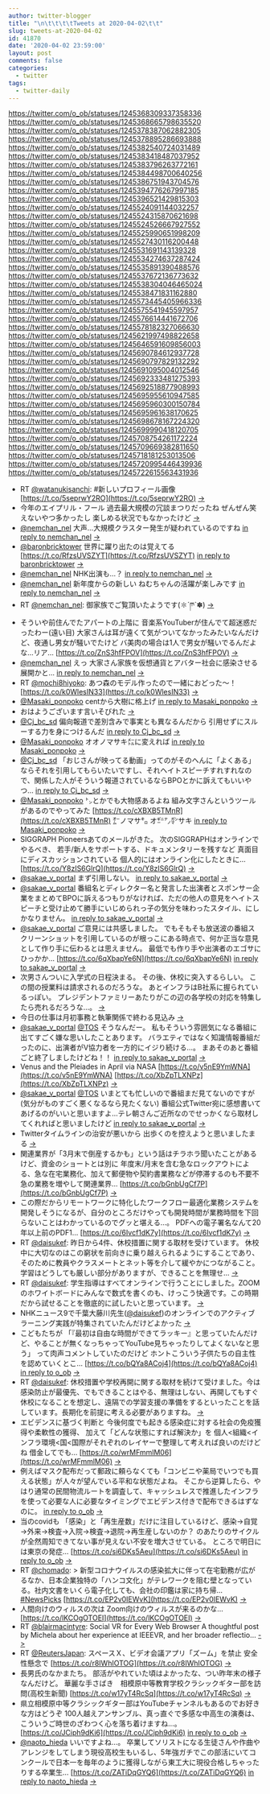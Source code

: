```yaml
---
author: twitter-blogger
title: "\n\t\t\t\tTweets at 2020-04-02\t\t"
slug: tweets-at-2020-04-02
id: 41870
date: '2020-04-02 23:59:00'
layout: post
comments: false
categories:
  - twitter
tags:
  - twitter-daily
---
```


https://twitter.com/o_ob/statuses/1245368309337358336 https://twitter.com/o_ob/statuses/1245368665798635520 https://twitter.com/o_ob/statuses/1245378387062882305 https://twitter.com/o_ob/statuses/1245378895286693888 https://twitter.com/o_ob/statuses/1245382540724031489 https://twitter.com/o_ob/statuses/1245383418487037952 https://twitter.com/o_ob/statuses/1245383796263772161 https://twitter.com/o_ob/statuses/1245384498700640256 https://twitter.com/o_ob/statuses/1245386751943704576 https://twitter.com/o_ob/statuses/1245394776267997185 https://twitter.com/o_ob/statuses/1245396521429815303 https://twitter.com/o_ob/statuses/1245524091144032257 https://twitter.com/o_ob/statuses/1245524315870621698 https://twitter.com/o_ob/statuses/1245524526667927552 https://twitter.com/o_ob/statuses/1245525990651998209 https://twitter.com/o_ob/statuses/1245527430116200448 https://twitter.com/o_ob/statuses/1245531691143139328 https://twitter.com/o_ob/statuses/1245534274637287424 https://twitter.com/o_ob/statuses/1245535891390488576 https://twitter.com/o_ob/statuses/1245537672136773632 https://twitter.com/o_ob/statuses/1245538304046465024 https://twitter.com/o_ob/statuses/1245538471831162880 https://twitter.com/o_ob/statuses/1245573445405966336 https://twitter.com/o_ob/statuses/1245575541945597957 https://twitter.com/o_ob/statuses/1245576614441672706 https://twitter.com/o_ob/statuses/1245578182327066630 https://twitter.com/o_ob/statuses/1245621997498822658 https://twitter.com/o_ob/statuses/1245646591609856003 https://twitter.com/o_ob/statuses/1245690784612937728 https://twitter.com/o_ob/statuses/1245690797829132292 https://twitter.com/o_ob/statuses/1245691095004012546 https://twitter.com/o_ob/statuses/1245692333481275393 https://twitter.com/o_ob/statuses/1245692518877908993 https://twitter.com/o_ob/statuses/1245695955610947585 https://twitter.com/o_ob/statuses/1245695960300150784 https://twitter.com/o_ob/statuses/1245695961638170625 https://twitter.com/o_ob/statuses/1245698678167224320 https://twitter.com/o_ob/statuses/1245699990418120705 https://twitter.com/o_ob/statuses/1245708754261172224 https://twitter.com/o_ob/statuses/1245709669382811650 https://twitter.com/o_ob/statuses/1245718181253013506 https://twitter.com/o_ob/statuses/1245720995446439936 https://twitter.com/o_ob/statuses/1245722615563431936  

*   RT [@watanukisanchi](https://twitter.com/watanukisanchi): #新しいプロフィール画像 [https://t.co/5seprwY2RO](https://t.co/5seprwY2RO) [->](https://twitter.com/o_ob/statuses/1245368309337358336)
*   今年のエイプリル・フール 過去最大規模の冗談まつりだったね ぜんぜん笑えないやつ多かったし 楽しめる状況でもなかったけど [->](https://twitter.com/o_ob/statuses/1245368665798635520)
*   [@nemchan_nel](https://twitter.com/nemchan_nel) 大声…大規模クラスター発生が疑われているのですね [in reply to nemchan_nel](https://twitter.com/nemchan_nel/statuses/1245371052001071105) [->](https://twitter.com/o_ob/statuses/1245378387062882305)
*   [@baronbricktower](https://twitter.com/baronbricktower) 世界に躍り出たのは覚えてる [https://t.co/RfzsUVSZYT](https://t.co/RfzsUVSZYT) [in reply to baronbricktower](https://twitter.com/baronbricktower/statuses/1245371611584155654) [->](https://twitter.com/o_ob/statuses/1245378895286693888)
*   [@nemchan_nel](https://twitter.com/nemchan_nel) NHK出演も…？ [in reply to nemchan_nel](https://twitter.com/nemchan_nel/statuses/1245380667510153216) [->](https://twitter.com/o_ob/statuses/1245382540724031489)
*   [@nemchan_nel](https://twitter.com/nemchan_nel) 新年度からの新しい ねむちゃんの活躍が楽しみです [in reply to nemchan_nel](https://twitter.com/nemchan_nel/statuses/1245383104472072193) [->](https://twitter.com/o_ob/statuses/1245383418487037952)
*   RT [@nemchan_nel](https://twitter.com/nemchan_nel): 御家族でご覧頂いたようです(✽︎´ཫ`✽︎) [->](https://twitter.com/o_ob/statuses/1245383796263772161)
*   そういや前住んでたアパートの上階に 音楽系YouTuberが住んでて超迷惑だったわー(遠い目) 大家さんは耳が遠くて気がついてなかったみたいなんだけど、夜通し男女が騒いでたけど バ美肉の場合は1人で男女が騒いでるんだよな…リア… [https://t.co/ZnS3hfFPOV](https://t.co/ZnS3hfFPOV) [->](https://twitter.com/o_ob/statuses/1245384498700640256)
*   [@nemchan_nel](https://twitter.com/nemchan_nel) えっ 大家さん家族を仮想通貨とアバター社会に感染させる展開かと… [in reply to nemchan_nel](https://twitter.com/nemchan_nel/statuses/1245385874872750080) [->](https://twitter.com/o_ob/statuses/1245386751943704576)
*   RT [@mochi8hiyoko](https://twitter.com/mochi8hiyoko): あつ森のモデル作ったので一緒におどった～！ [https://t.co/k0WlesIN33](https://t.co/k0WlesIN33) [->](https://twitter.com/o_ob/statuses/1245394776267997185)
*   [@Masaki_ponpoko](https://twitter.com/Masaki_ponpoko) centから大樹に格上げ [in reply to Masaki_ponpoko](https://twitter.com/Masaki_ponpoko/statuses/1245365312792309760) [->](https://twitter.com/o_ob/statuses/1245396521429815303)
*   おはようございます言いそびれた [->](https://twitter.com/o_ob/statuses/1245524091144032257)
*   [@Cj_bc_sd](https://twitter.com/Cj_bc_sd) 偏向報道で差別含みで事実とも異なるんだから 引用せずにスルーする力を身につけるんだ [in reply to Cj_bc_sd](https://twitter.com/Cj_bc_sd/statuses/1245523225460625408) [->](https://twitter.com/o_ob/statuses/1245524315870621698)
*   [@Masaki_ponpoko](https://twitter.com/Masaki_ponpoko) オオノマサキ㍍に変えれば [in reply to Masaki_ponpoko](https://twitter.com/Masaki_ponpoko/statuses/1245399421740699649) [->](https://twitter.com/o_ob/statuses/1245524526667927552)
*   [@Cj_bc_sd](https://twitter.com/Cj_bc_sd) 「おじさんが映ってる動画」ってのがそのへんに「よくある」ならそれを引用してもらいたいですし、それヘイトスピーチすれすれなので、関係した人がそういう報道されているならBPOとかに訴えてもいいやつ… [in reply to Cj_bc_sd](https://twitter.com/Cj_bc_sd/statuses/1245524726136451072) [->](https://twitter.com/o_ob/statuses/1245525990651998209)
*   [@Masaki_ponpoko](https://twitter.com/Masaki_ponpoko) ㌧とかでも大物感あるよね 組み文字さんというツールがあるのでやってみた [https://t.co/cXBXB5TMnR](https://t.co/cXBXB5TMnR) ㌊ノマサ㌔ オ㌑㌨㌏サキ [in reply to Masaki_ponpoko](https://twitter.com/Masaki_ponpoko/statuses/1245525784506159104) [->](https://twitter.com/o_ob/statuses/1245527430116200448)
*   SIGGRAPH Pioneersあてのメールがきた。 次のSIGGRAPHはオンラインでやるべき、 若手/新人をサポートする、ドキュメンタリーを残すなど 真面目にディスカッションされている 個人的にはオンライン化にしたときに… [https://t.co/Y8zIS6GlrQ](https://t.co/Y8zIS6GlrQ) [->](https://twitter.com/o_ob/statuses/1245531691143139328)
*   [@sakae_v_portal](https://twitter.com/sakae_v_portal) まず引用しない。 [in reply to sakae_v_portal](https://twitter.com/sakae_v_portal/statuses/1245533229685174272) [->](https://twitter.com/o_ob/statuses/1245534274637287424)
*   [@sakae_v_portal](https://twitter.com/sakae_v_portal) 番組名とディレクター名と発言した出演者とスポンサー企業をまとめてBPOに訴えるつもりがなければ、ただの他人の意見をヘイトスピーチと受け止めて勝手にいじめられっ子の気分を味わったスタイル、にしかなりません。 [in reply to sakae_v_portal](https://twitter.com/sakae_v_portal/statuses/1245535114299183105) [->](https://twitter.com/o_ob/statuses/1245535891390488576)
*   [@sakae_v_portal](https://twitter.com/sakae_v_portal) ご意見には共感しました。 でもそもそも放送波の番組スクリーンショットを引用しているのが根っこにある時点で、何か正当な意見として作り手に伝わるとは思えません。 最低でも作り手や出演者のエゴサにひっかか… [https://t.co/6qXbapYe6N](https://t.co/6qXbapYe6N) [in reply to sakae_v_portal](https://twitter.com/sakae_v_portal/statuses/1245536872673099776) [->](https://twitter.com/o_ob/statuses/1245537672136773632)
*   次男さんついに入学式の日程決まる。 その後、休校に突入するらしい。 この間の授業料は請求されるのだろうな。 あとインフラはB社系に握られているっぽい。 プレジデントファミリーあたりがこの辺の各学校の対応を特集したら売れるだろうな…。 [->](https://twitter.com/o_ob/statuses/1245538304046465024)
*   今日の仕事は月初事務と執筆関係で終わる見込み [->](https://twitter.com/o_ob/statuses/1245538471831162880)
*   [@sakae_v_portal](https://twitter.com/sakae_v_portal) [@TOS](https://twitter.com/TOS) そうなんだー。 私もそういう雰囲気になる番組に出てすごく嫌な思いしたことあります。 バラエティではなく知識情報番組だったのに、出演者がV協力者を一方的にイジり続ける…。 まあそのあと番組ごと終了しましたけどね！！ [in reply to sakae_v_portal](https://twitter.com/sakae_v_portal/statuses/1245572660295110660) [->](https://twitter.com/o_ob/statuses/1245573445405966336)
*   Venus and the Pleiades in April via NASA [https://t.co/v5nE9YmWNA](https://t.co/v5nE9YmWNA) [https://t.co/XbZpTLXNPz](https://t.co/XbZpTLXNPz) [->](https://twitter.com/o_ob/statuses/1245575541945597957)
*   [@sakae_v_portal](https://twitter.com/sakae_v_portal) [@TOS](https://twitter.com/TOS) いまとても忙しいので番組まだ見てないのですが(気分がものすごく悪くなるなら見たくない) 番組公式Twitter宛に感想書いてあげるのがいいと思いますよ…テレ朝さんご近所なのでせっかくなら取材してくれればと思いましたけど [in reply to sakae_v_portal](https://twitter.com/sakae_v_portal/statuses/1245574314767745027) [->](https://twitter.com/o_ob/statuses/1245576614441672706)
*   Twitterタイムラインの治安が悪いから 出歩くのを控えようと思いましたまる [->](https://twitter.com/o_ob/statuses/1245578182327066630)
*   関連業界が「3月末で倒産するかも」という話はチラホラ聞いたことがあるけど、資金のショートとは別に 年度末/月末を含む急なロックアウトによる、急な在宅業務化、加えて郵便物や契約書業務などが停滞するのも不要不急の業務を増やして関連業界… [https://t.co/bGnbUgCf7P](https://t.co/bGnbUgCf7P) [->](https://twitter.com/o_ob/statuses/1245621997498822658)
*   この際だからリモートワークに特化したワークフロー最適化業務システムを開発しそうになるが、自分のところだけやっても開発時間が業務時間を下回らないことはわかっているのでグッと堪える…。 PDFへの電子署名なんて20年以上前のPDF1… [https://t.co/6Ivcf1dK7y](https://t.co/6Ivcf1dK7y) [->](https://twitter.com/o_ob/statuses/1245646591609856003)
*   RT [@daisukef](https://twitter.com/daisukef): 昨日から4件、休校措置に関する取材を受けています。 休校中に大切なのはこの窮状を前向きに乗り越えられるようにすることであり、そのために教員やクラスメートとネット等を介して緩やかにつながること。学習はどうしても厳しい部分がありますが、できることを無理せ… [->](https://twitter.com/o_ob/statuses/1245690784612937728)
*   RT [@daisukef](https://twitter.com/daisukef): 学生指導はすべてオンラインで行うことにしました。ZOOMのホワイトボードにみんなで数式を書くのも、けっこう快適です。この時期だから試せることを徹底的に試したいと思っています。 [->](https://twitter.com/o_ob/statuses/1245690797829132292)
*   NHKニュース9で千葉大藤川先生([@daisukef](https://twitter.com/daisukef))のオンラインでのアクティブラーニング実践が特集されていたんだけどよかった [->](https://twitter.com/o_ob/statuses/1245691095004012546)
*   こどもたちが 「『最初は自由な時間ができてラッキー』と思っていたんだけど、やることが無くなっちゃってYouTube見ちゃったりしてよくないなと思う」 って肉声コメントしていたのだけど ホントこういう子供たちの自主性を認めていくとこ… [https://t.co/bQYa8ACoj4](https://t.co/bQYa8ACoj4) [in reply to o_ob](https://twitter.com/o_ob/statuses/1245691095004012546) [->](https://twitter.com/o_ob/statuses/1245692333481275393)
*   RT [@daisukef](https://twitter.com/daisukef): 休校措置や学校再開に関する取材を続けて受けました。今は感染防止が最優先、でもできることはやる、無理はしない、再開してもすぐ休校になることを想定し、遠隔での学習支援の準備をするといったことを話しています。長期化を前提に考える必要がありますね。 [->](https://twitter.com/o_ob/statuses/1245692518877908993)
*   エビデンスに基づく判断と 今後何度でも起きる感染症に対する社会の免疫獲得や柔軟性の獲得、 加えて「どんな状態にすれば解決か」を 個人<組織<インフラ環境<国<国際がそれぞれのレイヤーで整理して考えれば良いのだけどね 借金してでも… [https://t.co/wrMFmmlM06](https://t.co/wrMFmmlM06) [->](https://twitter.com/o_ob/statuses/1245695955610947585)
*   例えばマスク配布だって郵政に頼らなくても「コンビニや薬局でいつでも買える状態」が人々が望んでいる平和な状態だよね。 そこから逆算したら、やはり通常の民間物流ルートを調査して、キャッシュレスで推進したインフラを使って必要な人に必要なタイミングでエビデンス付きで配布できるはずなのに。 [in reply to o_ob](https://twitter.com/o_ob/statuses/1245695955610947585) [->](https://twitter.com/o_ob/statuses/1245695960300150784)
*   当のcovidも 「感染」と「再生産数」だけに注目しているけど、感染→自覚→外来→検査→入院→検査→退院→再生産しないのか？ のあたりのサイクルが全然周知できてない事が見えない不安を増大させている。 ところで明日には東京の発症… [https://t.co/si6DKs5Aeu](https://t.co/si6DKs5Aeu) [in reply to o_ob](https://twitter.com/o_ob/statuses/1245695960300150784) [->](https://twitter.com/o_ob/statuses/1245695961638170625)
*   RT [@chomado](https://twitter.com/chomado): > 新型コロナウイルスの感染拡大に伴って在宅勤務が広がるなか、日本企業独特の「ハンコ文化」がテレワークを阻む壁となっている。社内文書をいくら電子化しても、会社の印鑑は家に持ち帰... [#NewsPicks](https://twitter.com/search?q=%23NewsPicks&src=hash) [https://t.co/EP2v0IEWvK](https://t.co/EP2v0IEWvK) [->](https://twitter.com/o_ob/statuses/1245698678167224320)
*   人間向けのウィルスの次は Zoom向けのウィルスが来るのかな… [https://t.co/lKCOgOTOEI](https://t.co/lKCOgOTOEI) [->](https://twitter.com/o_ob/statuses/1245699990418120705)
*   RT [@blairmacintyre](https://twitter.com/blairmacintyre): Social VR for Every Web Browser A thoughtful post by Michela about her experience at IEEEVR, and her broader reflectio… [->](https://twitter.com/o_ob/statuses/1245708754261172224)
*   RT [@ReutersJapan](https://twitter.com/ReutersJapan): スペースＸ、ビデオ会議アプリ「ズーム」を禁止 安全性懸念で [https://t.co/r8IWhIOTOG](https://t.co/r8IWhIOTOG) [->](https://twitter.com/o_ob/statuses/1245709669382811650)
*   長男氏のなかまたち。 部活がやれていた頃はよかったな、つい昨年末の様子なんだけど。 華麗な手さばき　相模原中等教育学校クラシックギター部を訪問(高校生新聞) [https://t.co/w17yT4RcSq](https://t.co/w17yT4RcSq) [->](https://twitter.com/o_ob/statuses/1245718181253013506)
*   県立相模原中等クラシックギター部はYouTubeチャンネルもあるのでお好きな方はどうぞ 100人越えアンサンブル、真っ直ぐで多感な中高生の演奏は、こういうご時世のざわつく心を落ち着けますね…。 [https://t.co/JCiph9dKi6](https://t.co/JCiph9dKi6) [in reply to o_ob](https://twitter.com/o_ob/statuses/1245718181253013506) [->](https://twitter.com/o_ob/statuses/1245720995446439936)
*   [@naoto_hieda](https://twitter.com/naoto_hieda) いいですよね…。 卒業してソリストになる生徒さんや作曲やアレンジをしてしまう現役高校生もいるし、5年強ガチでこの部活にいてコンクールで日本一を毎年のように獲得しながら東工大に現役合格しちゃったりする卒業生… [https://t.co/ZATiDqGYQ6](https://t.co/ZATiDqGYQ6) [in reply to naoto_hieda](https://twitter.com/naoto_hieda/statuses/1245721866116968448) [->](https://twitter.com/o_ob/statuses/1245722615563431936)